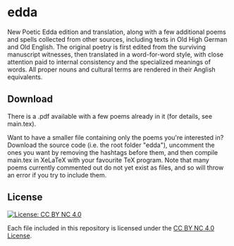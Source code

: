 # edda

New Poetic Edda edition and translation, along with a few additional poems and spells collected from other sources, including texts in Old High German and Old English. The original poetry is first edited from the surviving manuscript witnesses, then translated in a word-for-word style, with close attention paid to internal consistency and the specialized meanings of words. All proper nouns and cultural terms are rendered in their Anglish equivalents.

## Download

There is a .pdf available with a few poems already in it (for details, see main.tex).

Want to have a smaller file containing only the poems you're interested in? Download the source code (i.e. the root folder "edda"), uncomment the ones you want by removing the hashtags before them, and then compile main.tex in XeLaTeX with your favourite TeX program. Note that many poems currently commented out do not yet exist as files, and so will throw an error if you try to include them.

## License
[![License: CC BY NC 4.0](https://img.shields.io/badge/License-CC%20BY%20NC%204.0-lightgrey.svg)](https://creativecommons.org/licenses/by/4.0/)

Each file included in this repository is licensed under the [CC BY NC 4.0 License](https://creativecommons.org/licenses/nc/4.0/). 
